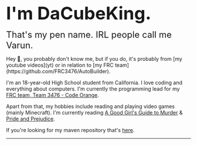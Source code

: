<font size = "8"><b>I'm DaCubeKing.</b></font>
<div style="line-height:5%;">
    <br>
</div>
<font size = "5">That's my pen name. IRL people call me Varun. </font>

<div style="line-height:100%;">
    <br>
</div>
Hey 👋, you probably don't know me, but if you do, it's probably from [my youtube videos](yt)
or in relation to [my FRC team](https://github.com/FRC3476/AutoBuilder).

I'm an 18-year-old High School student from California. I love coding and everything about computers. 
I'm currently the programming lead for my [FRC team, Team 3476 - Code Orange](http://teamcodeorange.com/).

Apart from that, my hobbies include reading and playing video games (mainly Minecraft).
I'm currently reading [A Good Girl's Guide to Murder](https://www.goodreads.com/book/show/40916679-a-good-girl-s-guide-to-murder) & [Pride and Prejudice](https://www.goodreads.com/book/show/1885.Pride_and_Prejudice?ref=nav_sb_noss_l_13).

If you're looking for my maven repository that's [here](https://maven.dacubeking.com).

---
<div style="line-height:120%;">
    <br>
</div>
